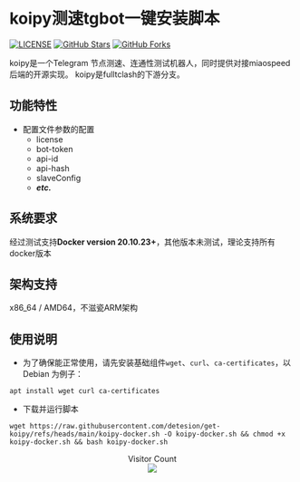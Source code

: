 # koipy测速tgbot一键安装脚本

[![LICENSE](https://img.shields.io/github/license/detesion/get-koipy?style=flat-square)](https://github.com/detesion/get-koipy/blob/master/LICENSE)
[![GitHub Stars](https://img.shields.io/github/stars/detesion/get-koipy.svg?style=flat-square&label=Stars&logo=github)](https://github.com/detesion/get-koipy/stargazers)
[![GitHub Forks](https://img.shields.io/github/forks/detesion/get-koipy.svg?style=flat-square&label=Forks&logo=github)](https://github.com/detesion/get-koipy/fork)

koipy是一个Telegram 节点测速、连通性测试机器人，同时提供对接miaospeed后端的开源实现。 koipy是fulltclash的下游分支。

## 功能特性

- 配置文件参数的配置
    * license
    * bot-token
    * api-id
    * api-hash
    * slaveConfig
    * ***etc.***

## 系统要求

经过测试支持**Docker version 20.10.23+**，其他版本未测试，理论支持所有docker版本

## 架构支持

x86_64 / AMD64，不滋瓷ARM架构

## 使用说明

* 为了确保能正常使用，请先安装基础组件`wget`、`curl`、`ca-certificates`，以 Debian 为例子：
```
apt install wget curl ca-certificates
```

* 下载并运行脚本
```
wget https://raw.githubusercontent.com/detesion/get-koipy/refs/heads/main/koipy-docker.sh -O koipy-docker.sh && chmod +x koipy-docker.sh && bash koipy-docker.sh
```





<p align="center"> 
  Visitor Count<br>
  <img src="https://profile-counter.glitch.me/detesion/count.svg" />
</p>
